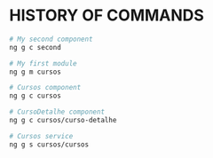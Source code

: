 # HISTORY OF COMMANDS

```bash
# My second component
ng g c second

# My first module
ng g m cursos

# Cursos component
ng g c cursos

# CursoDetalhe component
ng g c cursos/curso-detalhe

# Cursos service
ng g s cursos/cursos
```
